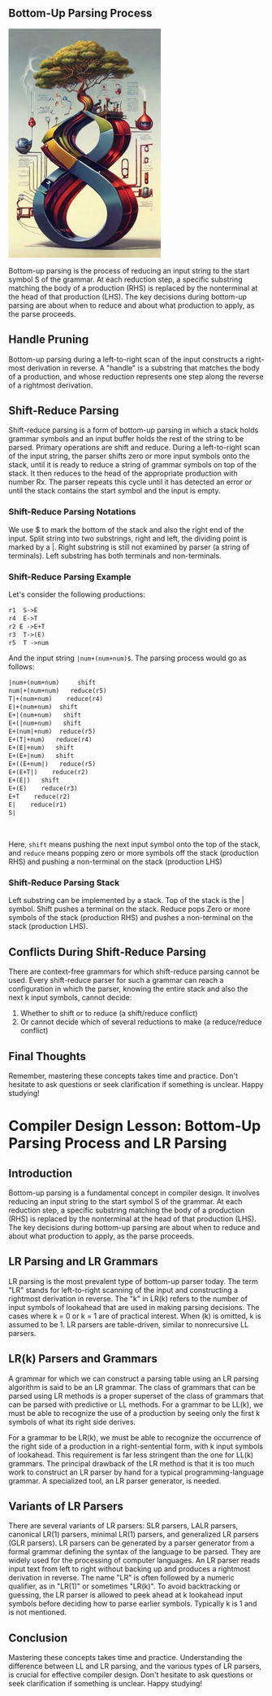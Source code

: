 
## Bottom-Up Parsing Process

<img src="../pictures/compiler.jpg" width="300" class="center"/>

Bottom-up parsing is the process of reducing an input string to the start symbol S of the grammar. At each reduction step, a specific substring matching the body of a production (RHS) is replaced by the nonterminal at the head of that production (LHS). The key decisions during bottom-up parsing are about when to reduce and about what production to apply, as the parse proceeds.

## Handle Pruning

Bottom-up parsing during a left-to-right scan of the input constructs a right-most derivation in reverse. A "handle" is a substring that matches the body of a production, and whose reduction represents one step along the reverse of a rightmost derivation.

## Shift-Reduce Parsing

Shift-reduce parsing is a form of bottom-up parsing in which a stack holds grammar symbols and an input buffer holds the rest of the string to be parsed. Primary operations are shift and reduce. During a left-to-right scan of the input string, the parser shifts zero or more input symbols onto the stack, until it is ready to reduce a string of grammar symbols on top of the stack. It then reduces to the head of the appropriate production with number Rx. The parser repeats this cycle until it has detected an error or until the stack contains the start symbol and the input is empty.

### Shift-Reduce Parsing Notations

We use $ to mark the bottom of the stack and also the right end of the input. Split string into two substrings, right and left, the dividing point is marked by a |. Right substring is still not examined by parser (a string of terminals). Left substring has both terminals and non-terminals.

### Shift-Reduce Parsing Example

Let's consider the following productions:
```
r1  S->E 
r4  E->T
r2 E ->E+T 
r3  T->(E)
r5  T ->num
```
And the input string `|num+(num+num)$`. The parsing process would go as follows:


```
|num+(num+num)     shift
num|+(num+num)   reduce(r5)   
T|+(num+num)    reduce(r4)
E|+(num+num)  shift
E+|(num+num)   shift
E+(|num+num)   shift
E+(num|+num)  reduce(r5)
E+(T|+num)   reduce(r4)
E+(E|+num)   shift
E+(E+|num)   shift
E+((E+num|)   reduce(r5)
E+(E+T|)    reduce(r2)
E+(E|)   shift
E+(E)    reduce(r3)
E+T    reduce(r2)
E|    reduce(r1)
S|



```
Here, `shift` means pushing the next input symbol onto the top of the stack, and `reduce` means popping zero or more symbols off the stack (production RHS) and pushing a non-terminal on the stack (production LHS)


### Shift-Reduce Parsing Stack

Left substring can be implemented by a stack. Top of the stack is the | symbol. Shift pushes a terminal on the stack. Reduce pops Zero or more symbols of the stack (production RHS) and pushes a non-terminal on the stack (production LHS).

## Conflicts During Shift-Reduce Parsing

There are context-free grammars for which shift-reduce parsing cannot be used. Every shift-reduce parser for such a grammar can reach a configuration in which the parser, knowing the entire stack and also the next k input symbols, cannot decide:

1. Whether to shift or to reduce (a shift/reduce conflict)
2. Or cannot decide which of several reductions to make (a reduce/reduce conflict)


## Final Thoughts

Remember, mastering these concepts takes time and practice. Don't hesitate to ask questions or seek clarification if something is unclear. Happy studying!



# Compiler Design Lesson: Bottom-Up Parsing Process and LR Parsing

## Introduction

Bottom-up parsing is a fundamental concept in compiler design. It involves reducing an input string to the start symbol S of the grammar. At each reduction step, a specific substring matching the body of a production (RHS) is replaced by the nonterminal at the head of that production (LHS). The key decisions during bottom-up parsing are about when to reduce and about what production to apply, as the parse proceeds.

## LR Parsing and LR Grammars

LR parsing is the most prevalent type of bottom-up parser today. The term "LR" stands for left-to-right scanning of the input and constructing a rightmost derivation in reverse. The "k" in LR(k) refers to the number of input symbols of lookahead that are used in making parsing decisions. The cases where k = 0 or k = 1 are of practical interest. When (k) is omitted, k is assumed to be 1. LR parsers are table-driven, similar to nonrecursive LL parsers.

## LR(k) Parsers and Grammars

A grammar for which we can construct a parsing table using an LR parsing algorithm is said to be an LR grammar. The class of grammars that can be parsed using LR methods is a proper superset of the class of grammars that can be parsed with predictive or LL methods. For a grammar to be LL(k), we must be able to recognize the use of a production by seeing only the first k symbols of what its right side derives.

For a grammar to be LR(k), we must be able to recognize the occurrence of the right side of a production in a right-sentential form, with k input symbols of lookahead. This requirement is far less stringent than the one for LL(k) grammars. The principal drawback of the LR method is that it is too much work to construct an LR parser by hand for a typical programming-language grammar. A specialized tool, an LR parser generator, is needed.

## Variants of LR Parsers

There are several variants of LR parsers: SLR parsers, LALR parsers, canonical LR(1) parsers, minimal LR(1) parsers, and generalized LR parsers (GLR parsers). LR parsers can be generated by a parser generator from a formal grammar defining the syntax of the language to be parsed. They are widely used for the processing of computer languages. An LR parser reads input text from left to right without backing up and produces a rightmost derivation in reverse. The name "LR" is often followed by a numeric qualifier, as in "LR(1)" or sometimes "LR(k)". To avoid backtracking or guessing, the LR parser is allowed to peek ahead at k lookahead input symbols before deciding how to parse earlier symbols. Typically k is 1 and is not mentioned.

## Conclusion

Mastering these concepts takes time and practice. Understanding the difference between LL and LR parsing, and the various types of LR parsers, is crucial for effective compiler design. Don't hesitate to ask questions or seek clarification if something is unclear. Happy studying!